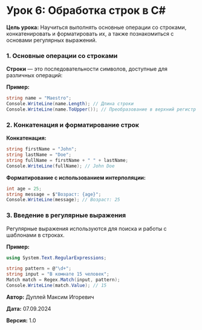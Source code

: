 # Урок 6: Обработка строк в C#

**Цель урока:** Научиться выполнять основные операции со строками, конкатенировать и форматировать их, а также познакомиться с основами регулярных выражений.

### 1. Основные операции со строками

**Строки** — это последовательности символов, доступные для различных операций:

**Пример:**

```csharp
string name = "Maestro";
Console.WriteLine(name.Length); // Длина строки
Console.WriteLine(name.ToUpper()); // Преобразование в верхний регистр
```

### 2. Конкатенация и форматирование строк

**Конкатенация:**

```csharp
string firstName = "John";
string lastName = "Doe";
string fullName = firstName + " " + lastName;
Console.WriteLine(fullName); // John Doe
```

**Форматирование с использованием интерполяции:**

```csharp
int age = 25;
string message = $"Возраст: {age}";
Console.WriteLine(message); // Возраст: 25
```

### 3. Введение в регулярные выражения

Регулярные выражения используются для поиска и работы с шаблонами в строках.

**Пример:**

```csharp
using System.Text.RegularExpressions;

string pattern = @"\d+";
string input = "В комнате 15 человек";
Match match = Regex.Match(input, pattern);
Console.WriteLine(match.Value); // 15
```



**Автор:** Дуплей Максим Игоревич

**Дата:** 07.09.2024

**Версия:** 1.0